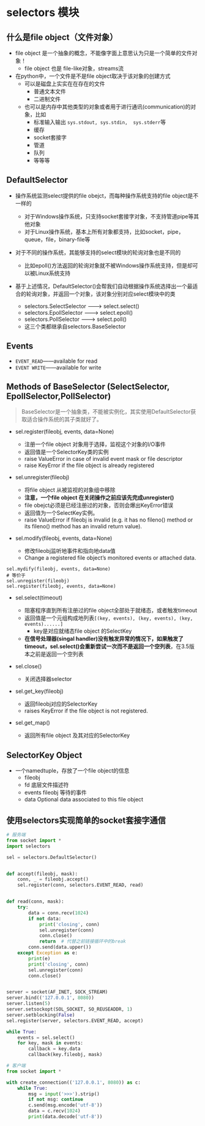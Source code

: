 # selectors 模块

## 什么是file object（文件对象）
- file object 是一个抽象的概念，不能像字面上意思认为只是一个简单的文件对象！
	- file object 也是 file-like对象，streams流
- 在python中，一个文件是不是file object取决于该对象的创建方式
	- 可以是磁盘上实实在在存在的文件
		- 普通文本文件
		- 二进制文件
	- 也可以是内存中其他类型的对象或者用于进行通讯(communication)的对象，比如
		-  标准输入输出    `sys.stdout, sys.stdin,  sys.stderr`等
		-  缓存
		-  socket套接字 
		-  管道
		-  队列
		-  等等等


## DefaultSelector
- 操作系统监测select提供的file obejct，而每种操作系统支持的file object是不一样的
	- 对于Windows操作系统，只支持socket套接字对象，不支持管道pipe等其他对象
	- 对于Linux操作系统，基本上所有对象都支持，比如socket，pipe，queue，file，binary-file等
- 对于不同的操作系统，其能够支持的select模块的轮询对象也是不同的
	- 比如epoll()方法返回的轮询对象就不被Windows操作系统支持，但是却可以被Linux系统支持

- 基于上述情况，DefaultSelector()会帮我们自动根据操作系统选择出一个最适合的轮询对象，并返回一个对象，该对象分别对应select模块中的类
	- selectors.SelectSelector  --->  select.select()
	- selectors.EpollSelector  --->  select.epoll()
	- selectors.PollSelector  --->  select.poll()
	- 这三个类都继承自selectors.BaseSelector

## Events
- `EVENT_READ`——available for read
- `EVENT WRITE`——available for write 



## Methods of  BaseSelector (SelectSelector, EpollSelector,PollSelector)
> BaseSelector是一个抽象类，不能被实例化，其实使用DefaultSelector获取适合操作系统的其子类就好了。


- sel.register(fileobj, events, data=None)
	- 注册一个file object 对象用于选择，监视这个对象的I/O事件
	- 返回值是一个SelectorKey类的实例
	- raise ValueError in case of invalid event mask or file descriptor
	- raise KeyError  if the file object is already registered

- sel.unregister(fileobj)
	- 将file object 从被监视的对象组中移除
	- **注意，一个file object 在关闭操作之前应该先完成unregister()**
	- file obejct必须是已经注册过的对象，否则会爆出KeyError错误
	- 返回值为一个SelectKey实例。
	- raise ValueError if fileobj is invalid (e.g. it has no fileno() method or its fileno() method has an invalid return value).

- sel.modify(fileobj, events, data=None)
	- 修改fileobj监听地事件和指向地data值
	- Change a registered file object’s monitored events or attached data.

```
sel.mydify(fileobj, events, data=None)
# 等价于
sel.unregister(fileobj)
sel.register(fileobj, events, data=None)
```

- sel.select(timeout)
	- 阻塞程序直到所有注册过的file object全部处于就绪态，或者触发timeout
	- 返回值是一个元组构成地列表`[(key, events), (key, events), (key, events)......]`
		- key是对应就绪态file object 的SelectKey
	- **在信号处理器(singal handler)没有触发异常的情况下，如果触发了timeout，sel.select()会重新尝试一次而不是返回一个空列表**，在3.5版本之前是返回一个空列表

- sel.close()
	- 关闭选择器selector

- sel.get_key(fileobj)
	- 返回fileobj对应的SelectorKey
	- raises KeyError if the file object is not registered.

- sel.get_map()
	- 返回所有file object 及其对应的SelectorKey


## SelectorKey  Object
- 一个namedtuple，存放了一个file object的信息
	- fileobj
	- fd    底层文件描述符
	- events   fileobj 等待的事件
	- data    Optional  data associated to this file object


## 使用selectors实现简单的socket套接字通信

```python
# 服务端
from socket import *
import selectors

sel = selectors.DefaultSelector()


def accept(fileobj, mask):
    conn, _ = fileobj.accept()
    sel.register(conn, selectors.EVENT_READ, read)


def read(conn, mask):
    try:
        data = conn.recv(1024)
        if not data:
            print('closing', conn)
            sel.unregister(conn)
            conn.close()
            return  # 代替之前链接循环中的break
        conn.send(data.upper())
    except Exception as e:
        print(e)
        print('closing', conn)
        sel.unregister(conn)
        conn.close()


server = socket(AF_INET, SOCK_STREAM)
server.bind(('127.0.0.1', 8080))
server.listen(5)
server.setsockopt(SOL_SOCKET, SO_REUSEADDR, 1)
server.setblocking(False)
sel.register(server, selectors.EVENT_READ, accept)

while True:
    events = sel.select()
    for key, mask in events:
        callback = key.data
        callback(key.fileobj, mask)
```

```python
# 客户端
from socket import *

with create_connection(('127.0.0.1', 8080)) as c:
    while True:
        msg = input('>>>').strip()
        if not msg: continue
        c.send(msg.encode('utf-8'))
        data = c.recv(1024)
        print(data.decode('utf-8'))
```

